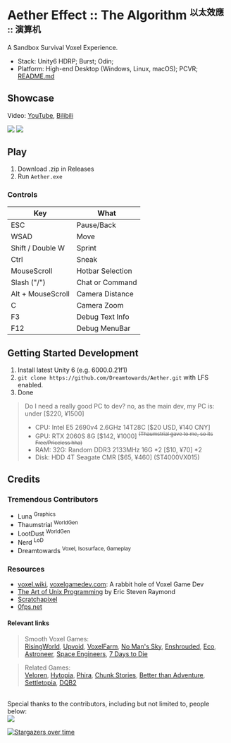 ﻿
# Aether Effect :: The Algorithm <small><sup>以太效應 :: 演算机</sup></small>

A Sandbox Survival Voxel Experience.

- Stack: Unity6 HDRP; Burst; Odin;
- Platform: High-end Desktop (Windows, Linux, macOS); PCVR; 
[README.md](../Rust/Ethertum/README.md)

## Showcase

Video: [YouTube](https://www.youtube.com/watch?v=ZHfLAT47AXk), [Bilibili]()

![](https://github.com/Dreamtowards/Aether/releases/download/aether-0.1.1-2024.09d/screenshot-20241001-1915227.png)
![](https://github.com/Dreamtowards/Aether/releases/download/aether-0.1.1-2024.09d/screenshot-20240928-114913.png)

## Play

1. Download .zip in Releases
2. Run `Aether.exe`


### Controls

Key | What
--- | ---
<key>ESC</key> | Pause/Back
WSAD | Move
Shift / Double W | Sprint
Ctrl | Sneak
MouseScroll | Hotbar Selection
Slash ("/") | Chat or Command
Alt + MouseScroll | Camera Distance
C | Camera Zoom
F3 | Debug Text Info
F12 | Debug MenuBar

## Getting Started Development

1. Install latest Unity 6 (e.g. 6000.0.21f1)
2. `git clone https://github.com/Dreamtowards/Aether.git` with LFS enabled.
3. Done

> Do I need a really good PC to dev? no, as the main dev, my PC is: under [$220, ¥1500]
> - CPU: Intel E5 2690v4 2.6GHz 14T28C [$20 USD, ¥140 CNY]
> - GPU: RTX 2060S 8G [$142, ¥1000] <sup><del>(Thaumstrial gave to me, so its Free/Priceless hha)</del></sup>
> - RAM: 32G: Random DDR3 2133MHz 16G *2 [$10, ¥70] *2
> - Disk: HDD 4T Seagate CMR [$65, ¥460] (ST4000VX015)


## Credits

### Tremendous<!--Transcendental--> Contributors

- Luna <sup>Graphics</sup>
- Thaumstrial <sup>WorldGen</sup>
- LootDust <sup>WorldGen</sup>
- Nerd <sup>LoD</sup>
- Dreamtowards <sup>Voxel, Isosurface, Gameplay</sup>

### Resources

- [voxel.wiki](https://voxel.wiki), [voxelgamedev.com](https://voxelgamedev.com): A rabbit hole of Voxel Game Dev
- [The Art of Unix Programming](http://www.catb.org/esr/writings/taoup/html/) by Eric Steven Raymond
- [Scratchapixel](https://www.scratchapixel.com/)
- [0fps.net](https://0fps.net/)

<!-- - [OpenGameArt.org](//OpenGameArt.org): 3D Models -->

#### Relevant links

> Smooth Voxel Games:  
[RisingWorld](https://www.rising-world.net/),
[Upvoid](https://upvoid.com/),
[VoxelFarm](https://procworld.blogspot.com/2010/11/from-voxels-to-polygons.html),
[No Man's Sky](https://www.nomanssky.com/),
[Enshrouded](https://enshrouded.com/),
[Eco](https://play.eco/),
[Astroneer](https://store.steampowered.com/app/361420/ASTRONEER/),
[Space Engineers](https://www.spaceengineersgame.com/),
[7 Days to Die](https://7daystodie.com/)

> Related Games:  
[Veloren](https://veloren.net/),
[Hytopia](https://creators.hytopia.com/docs/about-hytopia),
[Phira](https://phira.moe/),
[Chunk Stories](https://web.archive.org/web/20201107224030/http://chunkstories.xyz/blog/a-note-on-descriptor-indexing/),
[Better than Adventure](),
[Settletopia](https://www.youtube.com/watch?v=BGX6olxzjyA),
[DQB2](https://store.steampowered.com/app/1072420/DRAGON_QUEST_BUILDERS_2/)

<br>
Special thanks to the contributors, including but not limited to, people below:   
<br>
<a href="https://github.com/Dreamtowards/Aether/graphs/contributors">
  <img src="https://contrib.rocks/image?repo=Dreamtowards/Aether" />
</a>

[![Stargazers over time](https://starchart.cc/Dreamtowards/Aether.svg?variant=adaptive)](https://starchart.cc/Dreamtowards/Aether)
